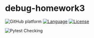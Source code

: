 # debug-homework3
![GitHub platform](https://img.shields.io/badge/Platform-Linux-blue)
[![Language](https://img.shields.io/badge/language-python-brightgreen.svg)](https://www.python.org/)
[![License](https://img.shields.io/badge/license-MIT-blue.svg)](https://github.com/csc510-group11/debug-homework3/blob/master/LICENSE)
<!-- ![GitHub issues closed](https://img.shields.io/github/issues/csc510-group11/debug-homework3)
![GitHub issues open](https://img.shields.io/github/issues/csc510-group11/debug-homework3) -->
![Pytest Checking](https://github.com/csc510-group11/debug-homework3/actions/workflows/.github/workflows/pytest.yml/badge.svg)